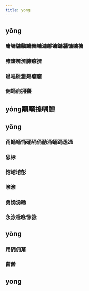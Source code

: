 ```yaml
---
title: yong
---
```


## yōng
### 庸墉牗鷛鱅傭鳙滽鄘镛鏞牅慵嫞槦
### 雍壅噰澭臃癕擁
### 邕嗈雝灉郺癰廱
### 佣銿痈拥饔
## yóng顒颙揘喁鰫
## yǒng
### 甬鯒鲬悀硧埇俑勈涌蛹踊恿慂
### 惥柡
### 愹嵱塎彮
### 噰澭
### 勇愑湧踴
### 永泳栐咏怺詠
## yòng
### 用砽佣苚
### 蒏醟
## yong
